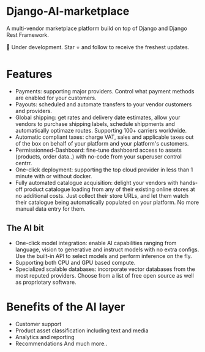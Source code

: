 # Django-AI-marketplace
A multi-vendor marketplace platform build on top of Django and Django Rest Framework.

🚧 Under development. Star ⭐️ and follow to receive the freshest updates.

# Features
- Payments: supporting major providers. Control what payment methods are enabled for your customers.
- Payouts: scheduled and automate transfers to your vendor customers and providers.
- Global shipping: get rates and delivery date estimates, allow your vendors to purchase shipping labels, schedule shippments and automatically optimaze routes. Supporting 100+ carriers worldwide.
- Automatic compliant taxes: charge VAT, sales and applicable taxes out of the box on behalf of your platform and your platform's customers.
- Permissionned-Dashboard: fine-tune dashboard access to assets (products, order data..) with no-code from your superuser control centrr.
- One-click deployment: supporting the top cloud provider in less than 1 minute with or without docker.
- Fully automated catalogue acquisition: delight your vendors with hands-off product catalogue loading from any of their existing online stores at no additional costs. Just collect their store URLs, and let them watch their catalogue being automatically populated on your platform. No more manual data entry for them.

## The AI bit
- One-click model integration: enable AI capabilities ranging from language, vision to generative and instruct models with no extra configs. Use the built-in API to select models and perform inference on the fly.
- Supporting both CPU and GPU based compute.
- Specialized scalable databases: incorporate vector databases from the most reputed providers. Choose from a list of free open source as well as propriotary software.

# Benefits of the AI layer
- Customer support
- Product asset classification including text and media
- Analytics and reporting
- Recommendations
And much more..
